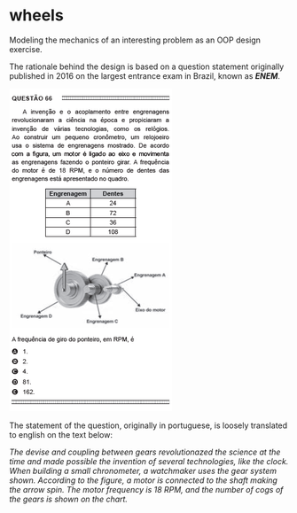 # wheels

Modeling the mechanics of an interesting problem as an OOP design exercise.

The rationale behind the design is based on a question statement originally published in 2016 on the largest entrance exam in Brazil, known as ***ENEM***.

![ENEM question statement snapshot](https://raw.githubusercontent.com/fhpriamo/wheels/master/question_snapshot.png "ENEM question statement snapshot")

The statement of the question, originally in portuguese, is loosely translated to english on the text below:

_The devise and coupling between gears revolutionazed the science at the time and made possible the invention of several technologies, like the clock. When building a small chronometer, a watchmaker uses the gear system shown. According to the figure, a motor is connected to the shaft making the arrow spin. The motor frequency is 18 RPM, and the number of cogs of the gears is shown on the chart._
